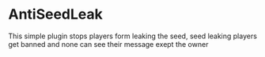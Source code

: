 # AntiSeedLeak
This simple plugin stops players form leaking the seed, seed leaking players get banned and none can see their message exept the owner
